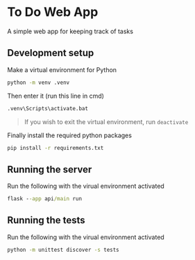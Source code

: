 # To Do Web App
A simple web app for keeping track of tasks

## Development setup
Make a virtual environment for Python
```bat
python -m venv .venv
```

Then enter it (run this line in cmd)
```bat
.venv\Scripts\activate.bat
```

> If you wish to exit the virtual environment, run `deactivate` 

Finally install the required python packages
```bat
pip install -r requirements.txt
```

## Running the server
Run the following with the virual environment activated
```bat
flask --app api/main run
```

## Running the tests
Run the following with the virual environment activated
```bat
python -m unittest discover -s tests
```
